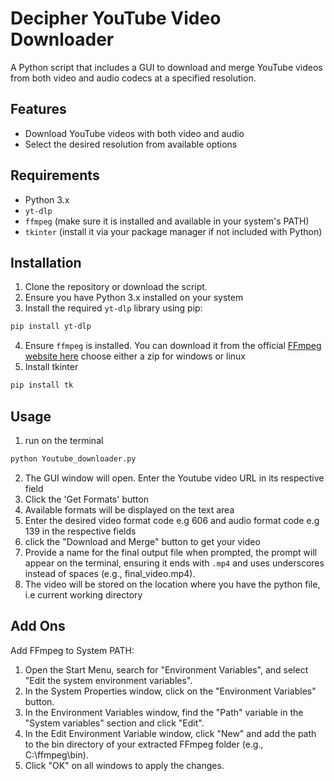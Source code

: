 # Decipher YouTube Video Downloader

A Python script that includes a GUI to download and merge YouTube videos from both video and audio codecs at a specified resolution.

## Features

- Download YouTube videos with both video and audio
- Select the desired resolution from available options


## Requirements

- Python 3.x
- `yt-dlp`
- `ffmpeg` (make sure it is installed and available in your system's PATH)
- `tkinter` (install it via your package manager if not included with Python)

## Installation

1. Clone the repository or download the script.
2. Ensure you have Python 3.x installed on your system
3. Install the required `yt-dlp` library using pip:

```bash
pip install yt-dlp
```
4. Ensure `ffmpeg` is installed. You can download it from the official [FFmpeg website here](https://github.com/BtbN/FFmpeg-Builds/releases) choose either a zip for windows or linux
5. Install tkinter
```bash
pip install tk
```

## Usage
1. run on the terminal
```bash
python Youtube_downloader.py
```
2. The GUI window will open. Enter the Youtube video URL in its respective field
3. Click the 'Get Formats' button
4. Available formats will be displayed on the text area
5. Enter the desired video format code e.g 606 and audio format code e.g 139 in the respective fields
6. click the "Download and Merge" button to get your video
7. Provide a name for the final output file when prompted, the prompt will appear on the terminal, ensuring it ends with `.mp4` and uses underscores instead of spaces (e.g., final_video.mp4).
8. The video will be stored on the location where you have the python file, i.e current working directory

## Add Ons
Add FFmpeg to System PATH:

  1. Open the Start Menu, search for "Environment Variables", and select "Edit the system environment variables".
  2. In the System Properties window, click on the "Environment Variables" button.
  3. In the Environment Variables window, find the "Path" variable in the "System variables" section and click "Edit".
  4. In the Edit Environment Variable window, click "New" and add the path to the bin directory of your extracted FFmpeg folder         (e.g., C:\ffmpeg\bin).
  5. Click "OK" on all windows to apply the changes.
